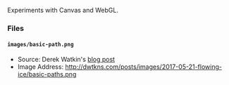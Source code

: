 Experiments with Canvas and WebGL.

### Files

#### `images/basic-path.png`

- Source: Derek Watkin's [blog post](http://dwtkns.com/posts/flowing-ice.html)
- Image Address: http://dwtkns.com/posts/images/2017-05-21-flowing-ice/basic-paths.png
